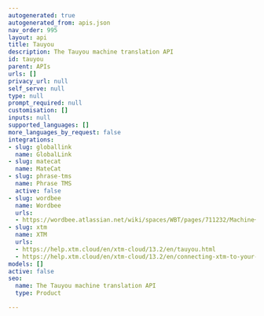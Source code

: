 ```yaml
---
autogenerated: true
autogenerated_from: apis.json
nav_order: 995
layout: api
title: Tauyou
description: The Tauyou machine translation API
id: tauyou
parent: APIs
urls: []
privacy_url: null
self_serve: null
type: null
prompt_required: null
customisation: []
inputs: null
supported_languages: []
more_languages_by_request: false
integrations:
- slug: globallink
  name: GlobalLink
- slug: matecat
  name: MateCat
- slug: phrase-tms
  name: Phrase TMS
  active: false
- slug: wordbee
  name: Wordbee
  urls:
  - https://wordbee.atlassian.net/wiki/spaces/WBT/pages/711232/Machine+Translation+Settings
- slug: xtm
  name: XTM
  urls:
  - https://help.xtm.cloud/en/xtm-cloud/13.2/en/tauyou.html
  - https://help.xtm.cloud/en/xtm-cloud/13.2/en/connecting-xtm-to-your-tauyou-mt-engine.html
models: []
active: false
seo:
  name: The Tauyou machine translation API
  type: Product

---
```


